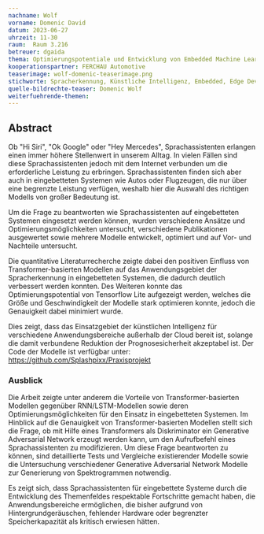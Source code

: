 ```yaml
---
nachname: Wolf
vorname: Domenic David
datum: 2023-06-27
uhrzeit: 11-30
raum:  Raum 3.216
betreuer: dgaida
thema: Optimierungspotentiale und Entwicklung von Embedded Machine Learning Modellen zur Spracherkennung
kooperationspartner: FERCHAU Automotive
teaserimage: wolf-domenic-teaserimage.png
stichworte: Spracherkennung, Künstliche Intelligenz, Embedded, Edge Device 
quelle-bildrechte-teaser: Domenic Wolf 
weiterfuehrende-themen: 
---
```


## Abstract

Ob "Hi Siri", "Ok Google" oder "Hey Mercedes", Sprachassistenten erlangen einen immer höhere Stellenwert in unserem Alltag.
In vielen Fällen sind diese Sprachassistenten jedoch mit dem Internet verbunden um die erforderliche Leistung zu erbringen. 
Sprachassistenten finden sich aber auch in eingebetteten Systemen wie Autos oder Flugzeugen, die nur über eine begrenzte Leistung verfügen, 
weshalb hier die Auswahl des richtigen Modells von großer Bedeutung ist.

Um die Frage zu beantworten wie Sprachassistenten auf eingebetteten Systemen eingesetzt werden können, wurden verschiedene Ansätze und Optimierungsmöglichkeiten untersucht, 
verschiedene Publikationen ausgewertet sowie mehrere Modelle entwickelt, 
optimiert und auf Vor- und Nachteile untersucht.

Die quantitative Literaturrecherche zeigte dabei den positiven Einfluss von Transformer-basierten Modellen
auf das Anwendungsgebiet der Spracherkennung in eingebetteten Systemen, die dadurch deutlich verbessert werden konnten. 
Des Weiteren konnte das Optimierungspotential von Tensorflow Lite aufgezeigt werden, welches die Größe und Geschwindigkeit der Modelle stark optimieren konnte, 
jedoch die Genauigkeit dabei minimiert wurde.

Dies zeigt, dass das Einsatzgebiet der künstlichen Intelligenz für verschiedene Anwendungsbereiche außerhalb der Cloud bereit ist, 
solange die damit verbundene Reduktion der Prognosesicherheit akzeptabel ist.
Der Code der Modelle ist verfügbar unter: https://github.com/Splashpixx/Praxisprojekt

### Ausblick

Die Arbeit zeigte unter anderem die Vorteile von Transformer-basierten Modellen gegenüber RNN/LSTM-Modellen sowie deren Optimierungsmöglichkeiten 
für den Einsatz in eingebetteten Systemen. Im Hinblick auf die Genauigkeit von Transformer-basierten Modellen stellt sich die Frage, 
ob mit Hilfe eines Transformers als Diskriminator ein Generative Adversarial Network erzeugt werden kann, um den Aufrufbefehl eines Sprachassistenten zu modifizieren. 
Um diese Frage beantworten zu können, sind detaillierte Tests und Vergleiche existierender Modelle sowie die Untersuchung verschiedener 
Generative Adversarial Network Modelle zur Generierung von Spektrogrammen notwendig.

Es zeigt sich, dass Sprachassistenten für eingebettete Systeme durch die Entwicklung des Themenfeldes respektable Fortschritte gemacht haben, 
die Anwendungsbereiche ermöglichen, die bisher aufgrund von Hintergrundgeräuschen, 
fehlender Hardware oder begrenzter Speicherkapazität als kritisch erwiesen hätten. 

